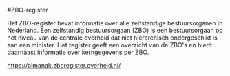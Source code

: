 #ZBO-register

Het ZBO-register bevat informatie over alle zelfstandige bestuursorganen in Nederland. Een zelfstandig bestuursorgaan (ZBO) is een bestuursorgaan op het niveau van de centrale overheid dat niet hiërarchisch ondergeschikt is aan een minister. Het register geeft een overzicht van de ZBO's en biedt daarnaast informatie over kerngegevens per ZBO.

https://almanak.zboregister.overheid.nl/
